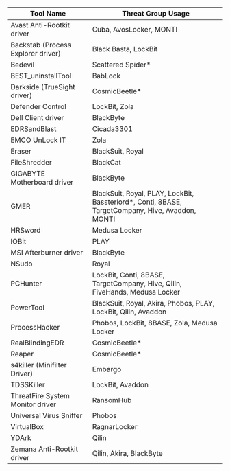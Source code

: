 | Tool Name | Threat Group Usage |
|---|---|
| Avast Anti-Rootkit driver | Cuba, AvosLocker, MONTI |
| Backstab (Process Explorer driver) | Black Basta, LockBit | 
| Bedevil | Scattered Spider* |
| BEST_uninstallTool | BabLock |
| Darkside (TrueSight driver) | CosmicBeetle* |
| Defender Control | LockBit, Zola |
| Dell Client driver | BlackByte |
| EDRSandBlast | Cicada3301 |
| EMCO UnLock IT | Zola | 
| Eraser | BlackSuit, Royal |
| FileShredder | BlackCat |
| GIGABYTE Motherboard driver | BlackByte |
| GMER | BlackSuit, Royal, PLAY, LockBit, Bassterlord*, Conti, 8BASE, TargetCompany, Hive, Avaddon, MONTI |
| HRSword | Medusa Locker |
| IOBit | PLAY |
| MSI Afterburner driver | BlackByte |
| NSudo | Royal |
| PCHunter | LockBit, Conti, 8BASE, TargetCompany, Hive, Qilin, FiveHands, Medusa Locker |
| PowerTool | BlackSuit, Royal, Akira, Phobos, PLAY, LockBit, Qilin, Avaddon |
| ProcessHacker | Phobos, LockBit, 8BASE, Zola, Medusa Locker |
| RealBlindingEDR | CosmicBeetle* |
| Reaper | CosmicBeetle* |
| s4killer (Minifilter Driver) | Embargo |
| TDSSKiller | LockBit, Avaddon |
| ThreatFire System Monitor driver | RansomHub |
| Universal Virus Sniffer | Phobos |
| VirtualBox | RagnarLocker |
| YDArk | Qilin |
| Zemana Anti-Rootkit driver | Qilin, Akira, BlackByte |
